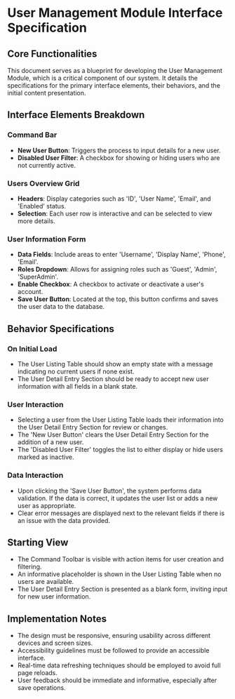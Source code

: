 # User Management Module Interface Specification

## Core Functionalities

This document serves as a blueprint for developing the User Management Module, which is a critical component of our system. It details the specifications for the primary interface elements, their behaviors, and the initial content presentation.

## Interface Elements Breakdown

### Command Bar
- **New User Button**: Triggers the process to input details for a new user.
- **Disabled User Filter**: A checkbox for showing or hiding users who are not currently active.

### Users Overview Grid
- **Headers**: Display categories such as 'ID', 'User Name', 'Email', and 'Enabled' status.
- **Selection**: Each user row is interactive and can be selected to view more details.

### User Information Form
- **Data Fields**: Include areas to enter 'Username', 'Display Name', 'Phone', 'Email'.
- **Roles Dropdown**: Allows for assigning roles such as 'Guest', 'Admin', 'SuperAdmin'.
- **Enable Checkbox**: A checkbox to activate or deactivate a user's account.
- **Save User Button**: Located at the top, this button confirms and saves the user data to the database.


## Behavior Specifications

### On Initial Load
- The User Listing Table should show an empty state with a message indicating no current users if none exist.
- The User Detail Entry Section should be ready to accept new user information with all fields in a blank state.

### User Interaction
- Selecting a user from the User Listing Table loads their information into the User Detail Entry Section for review or changes.
- The 'New User Button' clears the User Detail Entry Section for the addition of a new user.
- The 'Disabled User Filter' toggles the list to either display or hide users marked as inactive.

### Data Interaction
- Upon clicking the 'Save User Button', the system performs data validation. If the data is correct, it updates the user list or adds a new user as appropriate.
- Clear error messages are displayed next to the relevant fields if there is an issue with the data provided.

## Starting View

- The Command Toolbar is visible with action items for user creation and filtering.
- An informative placeholder is shown in the User Listing Table when no users are available.
- The User Detail Entry Section is presented as a blank form, inviting input for new user information.

## Implementation Notes

- The design must be responsive, ensuring usability across different devices and screen sizes.
- Accessibility guidelines must be followed to provide an accessible interface.
- Real-time data refreshing techniques should be employed to avoid full page reloads.
- User feedback should be immediate and informative, especially after save operations.